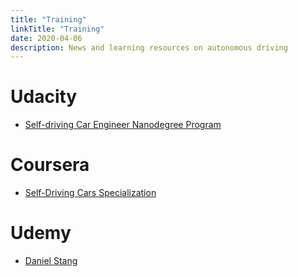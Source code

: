 ```yaml
---
title: "Training"
linkTitle: "Training"
date: 2020-04-06
description: News and learning resources on autonomous driving
---
```


# Udacity

* [Self-driving Car Engineer Nanodegree Program](https://www.udacity.com/course/self-driving-car-engineer-nanodegree--nd013)

# Coursera

* [Self-Driving Cars Specialization](https://www.coursera.org/specializations/self-driving-cars)

# Udemy

* [Daniel Stang](https://www.udemy.com/user/daniel-stang-2/)
